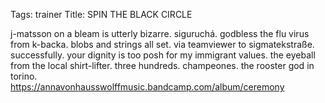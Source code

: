 Tags: trainer
Title: SPIN THE BLACK CIRCLE
  
j-matsson on a bleam is utterly bizarre. siguruchá. godbless the flu virus from k-backa. blobs and strings all set. via teamviewer to sigmatekstraße. successfully. your dignity is too posh for my immigrant values. the eyeball from the local shirt-lifter. three hundreds. champeones. the rooster god in torino.  
<https://annavonhausswolffmusic.bandcamp.com/album/ceremony>  
